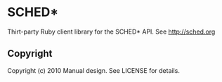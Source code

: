 # SCHED*

Thirt-party Ruby client library for the SCHED* API. See http://sched.org

## Copyright

Copyright (c) 2010 Manual design. See LICENSE for details.
